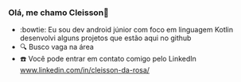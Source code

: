 ### Olá, me chamo Cleisson👋
- :bowtie: Eu sou dev android júnior com foco em linguagem Kotlin desenvolvi alguns projetos que estão aqui no github
- :mag: Busco vaga na área
- :phone: Você pode entrar em contato comigo pelo LinkedIn www.linkedin.com/in/cleisson-da-rosa/

